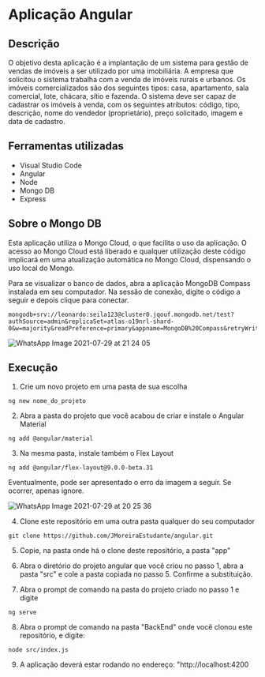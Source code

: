 # Aplicação Angular

## Descrição
O objetivo desta aplicação é a implantação de um sistema para gestão de vendas de imóveis a ser utilizado por uma imobiliária. A empresa que solicitou o sistema trabalha com
a venda de imóveis rurais e urbanos. Os imóveis comercializados são dos seguintes tipos: casa, apartamento, sala comercial, lote, chácara, sítio e fazenda. O sistema deve ser capaz de cadastrar os imóveis à venda, com os seguintes atributos: código, tipo, descrição, nome do vendedor (proprietário), preço solicitado, imagem e data de cadastro.

## Ferramentas utilizadas
- Visual Studio Code
- Angular
- Node 
- Mongo DB
- Express

## Sobre o Mongo DB
Esta aplicação utiliza o Mongo Cloud, o que facilita o uso da aplicação. O acesso ao Mongo Cloud está liberado e qualquer utilização deste código implicará em uma atualização automática no Mongo Cloud, dispensando o uso local do Mongo.

Para se visualizar o banco de dados, abra a aplicação MongoDB Compass instalada em seu computador. Na sessão de conexão, digite o código a seguir e depois clique para conectar.
```
mongodb+srv://leonardo:seila123@cluster0.jqouf.mongodb.net/test?authSource=admin&replicaSet=atlas-o19nrl-shard-0&w=majority&readPreference=primary&appname=MongoDB%20Compass&retryWrites=true&ssl=true
```

![WhatsApp Image 2021-07-29 at 21 24 05](https://user-images.githubusercontent.com/46981155/127581951-22447c50-1a68-4849-9f08-9660c45b4deb.jpeg)

## Execução
1. Crie um novo projeto em uma pasta de sua escolha
```
ng new nome_do_projeto
```

2. Abra a pasta do projeto que você acabou de criar e instale o Angular Material
```
ng add @angular/material
```

3. Na mesma pasta, instale também o Flex Layout
```
ng add @angular/flex-layout@9.0.0-beta.31
```

Eventualmente, pode ser apresentado o erro da imagem a seguir. Se ocorrer, apenas ignore.

![WhatsApp Image 2021-07-29 at 20 25 36](https://user-images.githubusercontent.com/46981155/127581896-d23f3813-5917-4148-a560-7ea092808232.jpeg)

4. Clone este repositório em uma outra pasta qualquer do seu computador
```
git clone https://github.com/JMoreiraEstudante/angular.git
```

5. Copie, na pasta onde há o clone deste repositório, a pasta "app"

6. Abra o diretório do projeto angular que você criou no passo 1, abra a pasta "src" e cole a pasta copiada no passo 5. Confirme a substituição.

7. Abra o prompt de comando na pasta do projeto criado no passo 1 e digite
```
ng serve
```

8. Abra o prompt de comando na pasta "BackEnd" onde você clonou este repositório, e digite:
```
node src/index.js
```

9. A aplicação deverá estar rodando no endereço: "http://localhost:4200
